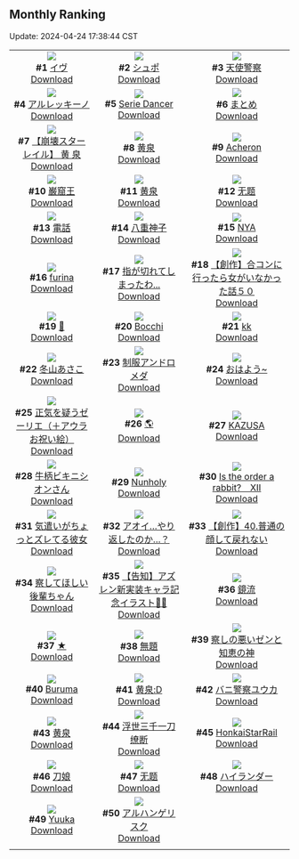 ## Monthly Ranking
Update: 2024-04-24 17:38:44 CST

|      |      |      |
| :----: | :----: | :----: |
| ![](https://i.pixiv.re/c/240x480/img-master/img/2024/03/27/00/00/05/117281710_p0_master1200.jpg)<br>**#1** [イヴ](https://www.pixiv.net/artworks/117281710)<br>[Download](https://i.pixiv.re/img-original/img/2024/03/27/00/00/05/117281710_p0.png) | ![](https://i.pixiv.re/c/240x480/img-master/img/2024/03/27/10/59/05/117291615_p0_master1200.jpg)<br>**#2** [シュポ](https://www.pixiv.net/artworks/117291615)<br>[Download](https://i.pixiv.re/img-original/img/2024/03/27/10/59/05/117291615_p0.jpg) | ![](https://i.pixiv.re/c/240x480/img-master/img/2024/03/26/00/00/08/117253244_p0_master1200.jpg)<br>**#3** [天使警察](https://www.pixiv.net/artworks/117253244)<br>[Download](https://i.pixiv.re/img-original/img/2024/03/26/00/00/08/117253244_p0.jpg) |
| ![](https://i.pixiv.re/c/240x480/img-master/img/2024/03/27/00/00/16/117281774_p0_master1200.jpg)<br>**#4** [アルレッキーノ](https://www.pixiv.net/artworks/117281774)<br>[Download](https://i.pixiv.re/img-original/img/2024/03/27/00/00/16/117281774_p0.jpg) | ![](https://i.pixiv.re/c/240x480/img-master/img/2024/03/27/02/55/57/117286037_p0_master1200.jpg)<br>**#5** [Serie Dancer](https://www.pixiv.net/artworks/117286037)<br>[Download](https://i.pixiv.re/img-original/img/2024/03/27/02/55/57/117286037_p0.jpg) | ![](https://i.pixiv.re/c/240x480/img-master/img/2024/03/26/01/14/22/117224358_p0_master1200.jpg)<br>**#6** [まとめ](https://www.pixiv.net/artworks/117224358)<br>[Download](https://i.pixiv.re/img-original/img/2024/03/26/01/14/22/117224358_p0.jpg) |
| ![](https://i.pixiv.re/c/240x480/img-master/img/2024/03/27/10/00/04/117290859_p0_master1200.jpg)<br>**#7** [【崩壊スターレイル】 黄 泉](https://www.pixiv.net/artworks/117290859)<br>[Download](https://i.pixiv.re/img-original/img/2024/03/27/10/00/04/117290859_p0.png) | ![](https://i.pixiv.re/c/240x480/img-master/img/2024/03/27/19/12/25/117300301_p0_master1200.jpg)<br>**#8** [黄泉](https://www.pixiv.net/artworks/117300301)<br>[Download](https://i.pixiv.re/img-original/img/2024/03/27/19/12/25/117300301_p0.jpg) | ![](https://i.pixiv.re/c/240x480/img-master/img/2024/03/27/20/00/05/117301432_p0_master1200.jpg)<br>**#9** [Acheron](https://www.pixiv.net/artworks/117301432)<br>[Download](https://i.pixiv.re/img-original/img/2024/03/27/20/00/05/117301432_p0.jpg) |
| ![](https://i.pixiv.re/c/240x480/img-master/img/2024/03/27/22/47/05/117306786_p0_master1200.jpg)<br>**#10** [巌窟王](https://www.pixiv.net/artworks/117306786)<br>[Download](https://i.pixiv.re/img-original/img/2024/03/27/22/47/05/117306786_p0.jpg) | ![](https://i.pixiv.re/c/240x480/img-master/img/2024/03/27/21/11/14/117303655_p0_master1200.jpg)<br>**#11** [黄泉](https://www.pixiv.net/artworks/117303655)<br>[Download](https://i.pixiv.re/img-original/img/2024/03/27/21/11/14/117303655_p0.jpg) | ![](https://i.pixiv.re/c/240x480/img-master/img/2024/03/27/12/59/49/117293551_p0_master1200.jpg)<br>**#12** [无题](https://www.pixiv.net/artworks/117293551)<br>[Download](https://i.pixiv.re/img-original/img/2024/03/27/12/59/49/117293551_p0.png) |
| ![](https://i.pixiv.re/c/240x480/img-master/img/2024/03/27/13/33/02/117294045_p0_master1200.jpg)<br>**#13** [電話](https://www.pixiv.net/artworks/117294045)<br>[Download](https://i.pixiv.re/img-original/img/2024/03/27/13/33/02/117294045_p0.jpg) | ![](https://i.pixiv.re/c/240x480/img-master/img/2024/03/27/00/31/13/117283098_p0_master1200.jpg)<br>**#14** [八重神子](https://www.pixiv.net/artworks/117283098)<br>[Download](https://i.pixiv.re/img-original/img/2024/03/27/00/31/13/117283098_p0.jpg) | ![](https://i.pixiv.re/c/240x480/img-master/img/2024/03/25/01/47/34/117224136_p0_master1200.jpg)<br>**#15** [NYA](https://www.pixiv.net/artworks/117224136)<br>[Download](https://i.pixiv.re/img-original/img/2024/03/25/01/47/34/117224136_p0.png) |
| ![](https://i.pixiv.re/c/240x480/img-master/img/2024/03/27/00/00/20/117281792_p0_master1200.jpg)<br>**#16** [furina](https://www.pixiv.net/artworks/117281792)<br>[Download](https://i.pixiv.re/img-original/img/2024/03/27/00/00/20/117281792_p0.png) | ![](https://i.pixiv.re/c/240x480/img-master/img/2024/03/27/19/55/33/117298522_p0_master1200.jpg)<br>**#17** [指が切れてしまったわ...](https://www.pixiv.net/artworks/117298522)<br>[Download](https://i.pixiv.re/img-original/img/2024/03/27/19/55/33/117298522_p0.png) | ![](https://i.pixiv.re/c/240x480/img-master/img/2024/03/29/09/54/59/117336901_p0_master1200.jpg)<br>**#18** [【創作】合コンに行ったら女がいなかった話５０](https://www.pixiv.net/artworks/117336901)<br>[Download](https://i.pixiv.re/img-original/img/2024/03/29/09/54/59/117336901_p0.png) |
| ![](https://i.pixiv.re/c/240x480/img-master/img/2024/03/26/00/00/23/117253311_p0_master1200.jpg)<br>**#19** [🖤](https://www.pixiv.net/artworks/117253311)<br>[Download](https://i.pixiv.re/img-original/img/2024/03/26/00/00/23/117253311_p0.png) | ![](https://i.pixiv.re/c/240x480/img-master/img/2024/03/26/19/17/36/117272777_p0_master1200.jpg)<br>**#20** [Bocchi](https://www.pixiv.net/artworks/117272777)<br>[Download](https://i.pixiv.re/img-original/img/2024/03/26/19/17/36/117272777_p0.png) | ![](https://i.pixiv.re/c/240x480/img-master/img/2024/03/28/12/07/48/117320236_p0_master1200.jpg)<br>**#21** [kk](https://www.pixiv.net/artworks/117320236)<br>[Download](https://i.pixiv.re/img-original/img/2024/03/28/12/07/48/117320236_p0.jpg) |
| ![](https://i.pixiv.re/c/240x480/img-master/img/2024/03/26/10/00/01/117262710_p0_master1200.jpg)<br>**#22** [冬山あさこ](https://www.pixiv.net/artworks/117262710)<br>[Download](https://i.pixiv.re/img-original/img/2024/03/26/10/00/01/117262710_p0.png) | ![](https://i.pixiv.re/c/240x480/img-master/img/2024/03/25/00/01/06/117224180_p0_master1200.jpg)<br>**#23** [制服アンドロメダ](https://www.pixiv.net/artworks/117224180)<br>[Download](https://i.pixiv.re/img-original/img/2024/03/25/00/01/06/117224180_p0.png) | ![](https://i.pixiv.re/c/240x480/img-master/img/2024/03/27/18/44/04/117299596_p0_master1200.jpg)<br>**#24** [おはよう~](https://www.pixiv.net/artworks/117299596)<br>[Download](https://i.pixiv.re/img-original/img/2024/03/27/18/44/04/117299596_p0.jpg) |
| ![](https://i.pixiv.re/c/240x480/img-master/img/2024/03/27/09/12/07/117290222_p0_master1200.jpg)<br>**#25** [正気を疑うゼーリエ（＋アウラお祝い絵）](https://www.pixiv.net/artworks/117290222)<br>[Download](https://i.pixiv.re/img-original/img/2024/03/27/09/12/07/117290222_p0.jpg) | ![](https://i.pixiv.re/c/240x480/img-master/img/2024/03/28/00/00/21/117309293_p0_master1200.jpg)<br>**#26** [🌎](https://www.pixiv.net/artworks/117309293)<br>[Download](https://i.pixiv.re/img-original/img/2024/03/28/00/00/21/117309293_p0.jpg) | ![](https://i.pixiv.re/c/240x480/img-master/img/2024/03/26/18/14/57/117271172_p0_master1200.jpg)<br>**#27** [KAZUSA](https://www.pixiv.net/artworks/117271172)<br>[Download](https://i.pixiv.re/img-original/img/2024/03/26/18/14/57/117271172_p0.jpg) |
| ![](https://i.pixiv.re/c/240x480/img-master/img/2024/03/25/00/08/03/117224708_p0_master1200.jpg)<br>**#28** [牛柄ビキニシオンさん](https://www.pixiv.net/artworks/117224708)<br>[Download](https://i.pixiv.re/img-original/img/2024/03/25/00/08/03/117224708_p0.png) | ![](https://i.pixiv.re/c/240x480/img-master/img/2024/03/27/00/00/35/117281852_p0_master1200.jpg)<br>**#29** [Nunholy](https://www.pixiv.net/artworks/117281852)<br>[Download](https://i.pixiv.re/img-original/img/2024/03/27/00/00/35/117281852_p0.png) | ![](https://i.pixiv.re/c/240x480/img-master/img/2024/03/27/18/31/08/117299334_p0_master1200.jpg)<br>**#30** [Is the order a rabbit?　Ⅻ](https://www.pixiv.net/artworks/117299334)<br>[Download](https://i.pixiv.re/img-original/img/2024/03/27/18/31/08/117299334_p0.jpg) |
| ![](https://i.pixiv.re/c/240x480/img-master/img/2024/03/25/17/13/27/117241022_p0_master1200.jpg)<br>**#31** [気遣いがちょっとズレてる彼女](https://www.pixiv.net/artworks/117241022)<br>[Download](https://i.pixiv.re/img-original/img/2024/03/25/17/13/27/117241022_p0.jpg) | ![](https://i.pixiv.re/c/240x480/img-master/img/2024/03/25/19/13/24/117243847_p0_master1200.jpg)<br>**#32** [アオイ…やり返したのか…？](https://www.pixiv.net/artworks/117243847)<br>[Download](https://i.pixiv.re/img-original/img/2024/03/25/19/13/24/117243847_p0.png) | ![](https://i.pixiv.re/c/240x480/img-master/img/2024/03/27/00/03/49/117282147_p0_master1200.jpg)<br>**#33** [【創作】40.普通の顔して戻れない](https://www.pixiv.net/artworks/117282147)<br>[Download](https://i.pixiv.re/img-original/img/2024/03/27/00/03/49/117282147_p0.png) |
| ![](https://i.pixiv.re/c/240x480/img-master/img/2024/03/27/19/37/35/117300937_p0_master1200.jpg)<br>**#34** [察してほしい後輩ちゃん](https://www.pixiv.net/artworks/117300937)<br>[Download](https://i.pixiv.re/img-original/img/2024/03/27/19/37/35/117300937_p0.png) | ![](https://i.pixiv.re/c/240x480/img-master/img/2024/03/28/19/40/43/117328704_p0_master1200.jpg)<br>**#35** [【告知】アズレン新実装キャラ記念イラスト🦇📸](https://www.pixiv.net/artworks/117328704)<br>[Download](https://i.pixiv.re/img-original/img/2024/03/28/19/40/43/117328704_p0.png) | ![](https://i.pixiv.re/c/240x480/img-master/img/2024/03/28/18/00/11/117326197_p0_master1200.jpg)<br>**#36** [鏡流](https://www.pixiv.net/artworks/117326197)<br>[Download](https://i.pixiv.re/img-original/img/2024/03/28/18/00/11/117326197_p0.jpg) |
| ![](https://i.pixiv.re/c/240x480/img-master/img/2024/03/26/00/00/22/117253304_p0_master1200.jpg)<br>**#37** [★](https://www.pixiv.net/artworks/117253304)<br>[Download](https://i.pixiv.re/img-original/img/2024/03/26/00/00/22/117253304_p0.jpg) | ![](https://i.pixiv.re/c/240x480/img-master/img/2024/03/27/07/42/20/117289114_p0_master1200.jpg)<br>**#38** [無題](https://www.pixiv.net/artworks/117289114)<br>[Download](https://i.pixiv.re/img-original/img/2024/03/27/07/42/20/117289114_p0.png) | ![](https://i.pixiv.re/c/240x480/img-master/img/2024/03/27/06/53/16/117288491_p0_master1200.jpg)<br>**#39** [察しの悪いゼンと知恵の神](https://www.pixiv.net/artworks/117288491)<br>[Download](https://i.pixiv.re/img-original/img/2024/03/27/06/53/16/117288491_p0.png) |
| ![](https://i.pixiv.re/c/240x480/img-master/img/2024/03/28/21/22/43/117331630_p0_master1200.jpg)<br>**#40** [Buruma](https://www.pixiv.net/artworks/117331630)<br>[Download](https://i.pixiv.re/img-original/img/2024/03/28/21/22/43/117331630_p0.png) | ![](https://i.pixiv.re/c/240x480/img-master/img/2024/03/27/16/04/56/117296342_p0_master1200.jpg)<br>**#41** [黄泉:D](https://www.pixiv.net/artworks/117296342)<br>[Download](https://i.pixiv.re/img-original/img/2024/03/27/16/04/56/117296342_p0.jpg) | ![](https://i.pixiv.re/c/240x480/img-master/img/2024/03/25/00/02/55/117224403_p0_master1200.jpg)<br>**#42** [バニ警察ユウカ](https://www.pixiv.net/artworks/117224403)<br>[Download](https://i.pixiv.re/img-original/img/2024/03/25/00/02/55/117224403_p0.jpg) |
| ![](https://i.pixiv.re/c/240x480/img-master/img/2024/03/27/22/12/28/117305653_p0_master1200.jpg)<br>**#43** [黄泉](https://www.pixiv.net/artworks/117305653)<br>[Download](https://i.pixiv.re/img-original/img/2024/03/27/22/12/28/117305653_p0.jpg) | ![](https://i.pixiv.re/c/240x480/img-master/img/2024/03/27/00/11/35/117282430_p0_master1200.jpg)<br>**#44** [浮世三千一刀缭断](https://www.pixiv.net/artworks/117282430)<br>[Download](https://i.pixiv.re/img-original/img/2024/03/27/00/11/35/117282430_p0.jpg) | ![](https://i.pixiv.re/c/240x480/img-master/img/2024/03/25/18/40/40/117242975_p0_master1200.jpg)<br>**#45** [HonkaiStarRail](https://www.pixiv.net/artworks/117242975)<br>[Download](https://i.pixiv.re/img-original/img/2024/03/25/18/40/40/117242975_p0.jpg) |
| ![](https://i.pixiv.re/c/240x480/img-master/img/2024/03/27/02/00/01/117285156_p0_master1200.jpg)<br>**#46** [刀娘](https://www.pixiv.net/artworks/117285156)<br>[Download](https://i.pixiv.re/img-original/img/2024/03/27/02/00/01/117285156_p0.jpg) | ![](https://i.pixiv.re/c/240x480/img-master/img/2024/03/27/18/45/51/117299632_p0_master1200.jpg)<br>**#47** [无题](https://www.pixiv.net/artworks/117299632)<br>[Download](https://i.pixiv.re/img-original/img/2024/03/27/18/45/51/117299632_p0.jpg) | ![](https://i.pixiv.re/c/240x480/img-master/img/2024/03/28/21/27/07/117331774_p0_master1200.jpg)<br>**#48** [ハイランダー](https://www.pixiv.net/artworks/117331774)<br>[Download](https://i.pixiv.re/img-original/img/2024/03/28/21/27/07/117331774_p0.jpg) |
| ![](https://i.pixiv.re/c/240x480/img-master/img/2024/03/27/19/46/39/117301135_p0_master1200.jpg)<br>**#49** [Yuuka](https://www.pixiv.net/artworks/117301135)<br>[Download](https://i.pixiv.re/img-original/img/2024/03/27/19/46/39/117301135_p0.jpg) | ![](https://i.pixiv.re/c/240x480/img-master/img/2024/03/25/20/00/10/117245101_p0_master1200.jpg)<br>**#50** [アルハンゲリスク](https://www.pixiv.net/artworks/117245101)<br>[Download](https://i.pixiv.re/img-original/img/2024/03/25/20/00/10/117245101_p0.jpg) |
|      |
